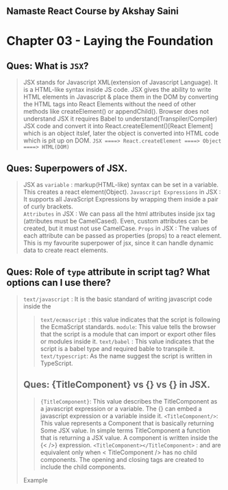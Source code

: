 ## Namaste React Course by Akshay Saini
# Chapter 03 - Laying the Foundation

## Ques: What is `JSX`?
>JSX stands for Javascript XML(extension of Javascript Language).
>It is a HTML-like syntax inside JS code.
>JSX gives the ability to write HTML elements in Javascript & place them in the DOM by converting the HTML tags into React Elements without the need of other methods like createElement() or appendChild().
>Browser does not understand JSX it requires Babel to understand(Transpiler/Compiler) JSX code and convert it into React.createElement()[React Element] which is an object itslef, later the object is converted into HTML code which is pit up on DOM.
>`JSX ====> React.createElement ====> Object ====> HTML(DOM) `


## Ques:  Superpowers of JSX.
> JSX as `variable` : markup(HTML-like) syntax can be set in a variable. This creates a react element(Object).
>`Javascript Expressions` in JSX : It supports all JavaScript Expressions by wrapping them inside a pair of curly brackets.  
>`Attributes` in JSX : We can pass all the html attributes inside jsx tag (attributes must be CamelCased). Even, custom attributes can be created, but it must not use CamelCase.
>`Props` in JSX : The values of each attribute can be passed as properties (props) to a react element. This is my favourite superpower of jsx, since it can handle dynamic data to create react elements.


## Ques: Role of `type` attribute in script tag? What options can I use there?
>`text/javascript` : It is the basic standard of writing javascript code inside the <script> tag.
Syntax
<script type="text/javascript"></script>

>`text/ecmascript` : this value indicates that the script is following the EcmaScript standards.
>`module`: This value tells the browser that the script is a module that can import or export other files or modules inside it.
>`text/babel` : This value indicates that the script is a babel type and required bable to transpile it.
>`text/typescript`: As the name suggest the script is written in TypeScript.


## Ques: {TitleComponent} vs {<TitleComponent/>} vs {<TitleComponent></TitleComponent>} in JSX.
>`{TitleComponent}`: This value describes the TitleComponent as a javascript expression or a variable. The {} can embed a javascript expression or a variable inside it.
>`<TitleComponent/>`: This value represents a Component that is basically returning Some JSX value. In simple terms TitleComponent a function that is returning a JSX value. A component is written inside the {<  />} expression.
>`<TitleComponent></TitleComponent>` : <TitleComponent /> and <TitleComponent></TitleComponent> are equivalent only when < TitleComponent /> has no child components. The opening and closing tags are created to include the child components.

Example
<TitleComponent>
    <FirstChildComponent />
    <SecondChildComponent />
    <ThirdChildComponent />
</TitleComponent>